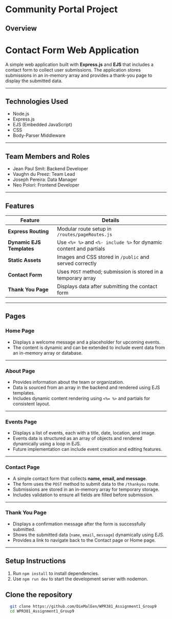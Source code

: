 # Community Portal Project

## Overview

# Contact Form Web Application

A simple web application built with **Express.js** and **EJS** that includes a contact form to collect user submissions. The application stores submissions in an in-memory array and provides a thank-you page to display the submitted data.

---

## Technologies Used

- Node.js
- Express.js
- EJS (Embedded JavaScript)
- CSS
- Body-Parser Middleware

---

## Team Members and Roles

- Jean Paul Smit: Backend Developer
- Vaughn du Preez: Team Lead
- Joseph Pereira: Data Manager
- Neo Polori: Frontend Developer

---

## Features

| Feature         | Details                                      |
|-----------------|---------------------------------------------|
| **Express Routing** | Modular route setup in `/routes/pageRoutes.js` |
| **Dynamic EJS Templates** | Use `<%= %>` and `<%- include %>` for dynamic content and partials |
| **Static Assets**  | Images and CSS stored in `/public` and served correctly |
| **Contact Form**   | Uses `POST` method; submission is stored in a temporary array |
| **Thank You Page** | Displays data after submitting the contact form |

---

## Pages

### **Home Page**

- Displays a welcome message and a placeholder for upcoming events.  
- The content is dynamic and can be extended to include event data from an in-memory array or database.  

---

### **About Page**

- Provides information about the team or organization.  
- Data is sourced from an array in the backend and rendered using EJS templates.  
- Includes dynamic content rendering using `<%= %>` and partials for consistent layout.  

---

### **Events Page**

- Displays a list of events, each with a title, date, location, and image.  
- Events data is structured as an array of objects and rendered dynamically using a loop in EJS.  
- Future implementation can include event creation and editing features.  

---

### **Contact Page**

- A simple contact form that collects **name, email, and message**.  
- The form uses the `POST` method to submit data to the `/thankyou` route.  
- Submissions are stored in an in-memory array for temporary storage.  
- Includes validation to ensure all fields are filled before submission.  

---

### **Thank You Page**

- Displays a confirmation message after the form is successfully submitted.  
- Shows the submitted data (`name`, `email`, `message`) dynamically using EJS.  
- Provides a link to navigate back to the Contact page or Home page.  

---

## Setup Instructions
1. Run `npm install` to install dependencies.
2. Use `npm run dev` to start the development server with nodemon.

## Clone the repository
 ```bash
   git clone https://github.com/DieMalEen/WPR381_Assignment1_Group9
   cd WPR381_Assignment1_Group9